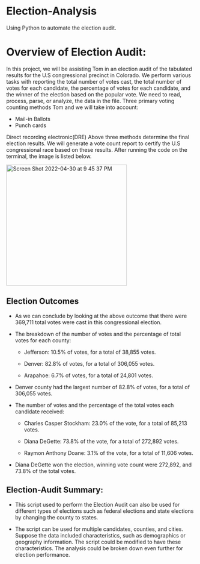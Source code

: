 # Election-Analysis
Using Python to automate the election audit.
# Overview of Election Audit: 

In this project, we will be assisting Tom in an election audit of the tabulated results for the U.S congressional precinct in Colorado. We perform various tasks with reporting the total number of votes cast, the total number of votes for each candidate, the percentage of votes for each candidate, and the winner of the election based on the popular vote. We need to read, process, parse, or analyze, the data in the file. Three primary voting counting methods Tom and we will take into account:

- Mail-in Ballots
- Punch cards

Direct recording electronic(DRE) Above three methods determine the final election results. We will generate a vote count report to certify the U.S congressional race based on these results. After running the code on the terminal, the image is listed below.

<img width="321" alt="Screen Shot 2022-04-30 at 9 45 37 PM" src="https://user-images.githubusercontent.com/92646311/166129086-390adf19-328d-403f-925d-d133195853b3.png">


## Election Outcomes

- As we can conclude by looking at the above outcome that there were 369,711 total votes were cast in this congressional election. 
 
- The breakdown of the number of votes and the percentage of total votes for each county:
 
  - Jefferson: 10.5% of votes, for a total of 38,855 votes.
 
  - Denver: 82.8% of votes, for a total of 306,055 votes.
 
  - Arapahoe: 6.7% of votes, for a total of 24,801 votes.
 
- Denver county had the largest number of 82.8% of votes, for a total of 306,055 votes.
 
- The number of votes and the percentage of the total votes each candidate received:

  - Charles Casper Stockham: 23.0% of the vote, for a total of 85,213 votes.

  - Diana DeGette: 73.8% of the vote, for a total of 272,892 votes.

  - Raymon Anthony Doane: 3.1% of the vote, for a total of 11,606 votes.

- Diana DeGette won the election, winning vote count were 272,892, and 73.8% of the total votes.

## Election-Audit Summary:

- This script used to perform the Election Audit can also be used for different types of elections such as federal elections and state elections by changing the county to states.

- The script can be used for multiple candidates, counties, and cities. Suppose the data included characteristics, such as demographics or geography information. The script could be modified to have these characteristics. The analysis could be broken down even further for election performance.




